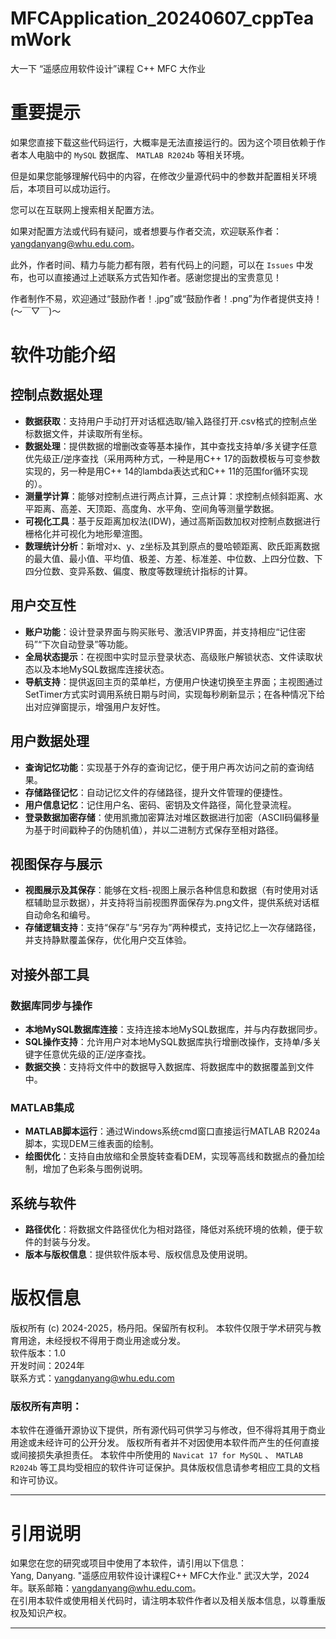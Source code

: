 # MFCApplication_20240607_cppTeamWork
大一下 “遥感应用软件设计”课程 C++ MFC 大作业

# 重要提示
如果您直接下载这些代码运行，大概率是无法直接运行的。因为这个项目依赖于作者本人电脑中的 `MySQL` 数据库、 `MATLAB R2024b` 等相关环境。  

但是如果您能够理解代码中的内容，在修改少量源代码中的参数并配置相关环境后，本项目可以成功运行。  

您可以在互联网上搜索相关配置方法。  

如果对配置方法或代码有疑问，或者想要与作者交流，欢迎联系作者：yangdanyang@whu.edu.com。  

此外，作者时间、精力与能力都有限，若有代码上的问题，可以在 `Issues` 中发布，也可以直接通过上述联系方式告知作者。感谢您提出的宝贵意见！  

作者制作不易，欢迎通过“鼓励作者！.jpg”或“鼓励作者！.png”为作者提供支持！(～￣▽￣)～ 


# 软件功能介绍

## 控制点数据处理
- **数据获取**：支持用户手动打开对话框选取/输入路径打开.csv格式的控制点坐标数据文件，并读取所有坐标。
- **数据处理**：提供数据的增删改查等基本操作，其中查找支持单/多关键字任意优先级正/逆序查找（采用两种方式，一种是用C++ 17的函数模板与可变参数实现的，另一种是用C++ 14的lambda表达式和C++ 11的范围for循环实现的）。
- **测量学计算**：能够对控制点进行两点计算，三点计算：求控制点倾斜距离、水平距离、高差、天顶距、高度角、水平角、空间角等测量学数据。
- **可视化工具**：基于反距离加权法(IDW)，通过高斯函数加权对控制点数据进行栅格化并可视化为地形晕渲图。
- **数理统计分析**：新增对x、y、z坐标及其到原点的曼哈顿距离、欧氏距离数据的最大值、最小值、平均值、极差、方差、标准差、中位数、上四分位数、下四分位数、变异系数、偏度、散度等数理统计指标的计算。
  
## 用户交互性
- **账户功能**：设计登录界面与购买账号、激活VIP界面，并支持相应“记住密码”“下次自动登录”等功能。
- **全局状态提示**：在视图中实时显示登录状态、高级账户解锁状态、文件读取状态以及本地MySQL数据库连接状态。
- **导航支持**：提供返回主页的菜单栏，方便用户快速切换至主界面；主视图通过SetTimer方式实时调用系统日期与时间，实现每秒刷新显示；在各种情况下给出对应弹窗提示，增强用户友好性。

## 用户数据处理
- **查询记忆功能**：实现基于外存的查询记忆，便于用户再次访问之前的查询结果。
- **存储路径记忆**：自动记忆文件的存储路径，提升文件管理的便捷性。
- **用户信息记忆**：记住用户名、密码、密钥及文件路径，简化登录流程。
- **登录数据加密存储**：使用凯撒加密算法对堆区数据进行加密（ASCII码偏移量为基于时间戳种子的伪随机值），并以二进制方式保存至相对路径。
 
## 视图保存与展示
- **视图展示及其保存**：能够在文档-视图上展示各种信息和数据（有时使用对话框辅助显示数据），并支持将当前视图界面保存为.png文件，提供系统对话框自动命名和编号。
- **存储逻辑支持**：支持“保存”与“另存为”两种模式，支持记忆上一次存储路径，并支持静默覆盖保存，优化用户交互体验。

## 对接外部工具
### 数据库同步与操作
- **本地MySQL数据库连接**：支持连接本地MySQL数据库，并与内存数据同步。
- **SQL操作支持**：允许用户对本地MySQL数据库执行增删改操作，支持单/多关键字任意优先级的正/逆序查找。
- **数据交换**：支持将文件中的数据导入数据库、将数据库中的数据覆盖到文件中。
### MATLAB集成
- **MATLAB脚本运行**：通过Windows系统cmd窗口直接运行MATLAB R2024a脚本，实现DEM三维表面的绘制。
- **绘图优化**：支持自由放缩和全景旋转查看DEM，实现等高线和数据点的叠加绘制，增加了色彩条与图例说明。
    
## 系统与软件
- **路径优化**：将数据文件路径优化为相对路径，降低对系统环境的依赖，便于软件的封装与分发。
- **版本与版权信息**：提供软件版本号、版权信息及使用说明。

# 版权信息
版权所有 (c) 2024-2025，杨丹阳。保留所有权利。
本软件仅限于学术研究与教育用途，未经授权不得用于商业用途或分发。<br>
软件版本：1.0  
开发时间：2024年    
联系方式：[yangdanyang@whu.edu.com](mailto:yangdanyang@whu.edu.com)

### 版权所有声明：
本软件在遵循开源协议下提供，所有源代码可供学习与修改，但不得将其用于商业用途或未经许可的公开分发。
版权所有者并不对因使用本软件而产生的任何直接或间接损失承担责任。
本软件中所使用的 `Navicat 17 for MySQL` 、 `MATLAB R2024b` 等工具均受相应的软件许可证保护。具体版权信息请参考相应工具的文档和许可协议。

---
# 引用说明
如果您在您的研究或项目中使用了本软件，请引用以下信息：<br>
Yang, Danyang. "遥感应用软件设计课程C++ MFC大作业." 武汉大学，2024年。联系邮箱：[yangdanyang@whu.edu.com](mailto:yangdanyang@whu.edu.com)。<br>
在引用本软件或使用相关代码时，请注明本软件作者以及相关版本信息，以尊重版权及知识产权。

---

